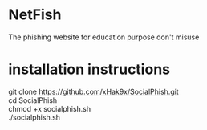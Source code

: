 # NetFish
The phishing website for education purpose don't misuse
# installation instructions
git clone https://github.com/xHak9x/SocialPhish.git<br/>
cd SocialPhish<br/>
chmod +x socialphish.sh<br/>
./socialphish.sh<br/>
